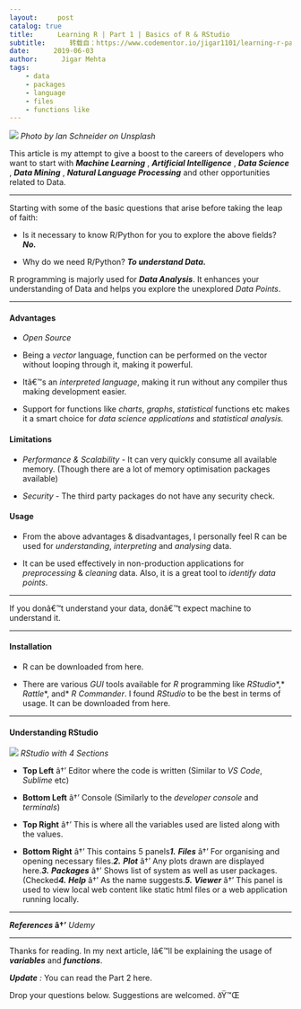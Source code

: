```yaml
---
layout:     post
catalog: true
title:      Learning R | Part 1 | Basics of R & RStudio
subtitle:      转载自：https://www.codementor.io/jigar1101/learning-r-part-1-basics-of-r-rstudio-vl5y6ntht
date:      2019-06-03
author:      Jigar Mehta
tags:
    - data
    - packages
    - language
    - files
    - functions like
---
```


![](https://cdn-images-1.medium.com/max/1600/0*-ISs-vQxkvid7Pq2.)
*Photo by Ian Schneider on Unsplash*

This article is my attempt to give a boost to the careers of developers who want to start with ***Machine Learning*** , ***Artificial Intelligence*** , ***Data Science*** , ***Data Mining*** , ***Natural Language Processing*** and other opportunities related to Data.

---

Starting with some of the basic questions that arise before taking the leap of faith:

- Is it necessary to know R/Python for you to explore the above fields? ***No.***

- Why do we need R/Python? ***To understand Data.***


R programming is majorly used for ***Data Analysis***. It enhances your understanding of Data and helps you explore the unexplored *Data Points*.

---

####  **Advantages**

- *Open Source*

- Being a *vector* language, function can be performed on the vector without looping through it, making it powerful.

- Itâ€™s an *interpreted language*, making it run without any compiler thus making development easier.

- Support for functions like *charts*, *graphs*, *statistical* functions etc makes it a smart choice for *data science applications* and *statistical analysis.*


####  Limitations

- *Performance & Scalability* - It can very quickly consume all available memory. (Though there are a lot of memory optimisation packages available)

- *Security* - The third party packages do not have any security check.


####  **Usage**

- From the above advantages & disadvantages, I personally feel R can be used for *understanding*, *interpreting* and *analysing* data.

- It can be used effectively in non-production applications for *preprocessing* & *cleaning* data. Also, it is a great tool to *identify data points*.


---

> 
If you donâ€™t understand your data, donâ€™t expect machine to understand it.


---

####  **Installation**

- R can be downloaded from here.

- There are various *GUI* tools available for *R* programming like *RStudio**,* *Rattle**, and* *R Commander*. I found *RStudio* to be the best in terms of usage. It can be downloaded from here.


---

####  **Understanding RStudio**

![](https://cdn-images-1.medium.com/max/1600/1*lC3OI8D9MGQXsq19QLGNBw.png)
*RStudio with 4 Sections*

- **Top Left** â†’ Editor where the code is written (Similar to *VS Code*, *Sublime* etc)

- **Bottom Left** â†’ Console (Similarly to the *developer console* and *terminals*)

- **Top Right** â†’ This is where all the variables used are listed along with the values.

- **Bottom Right** â†’ This contains 5 panels***1.*** ***Files*** â†’ For organising and opening necessary files.***2.*** ***Plot*** â†’ Any plots drawn are displayed here.***3.*** ***Packages*** â†’ Shows list of system as well as user packages. (Checked***4.*** ***Help*** â†’ As the name suggests.***5.*** ***Viewer*** â†’ This panel is used to view local web content like static html files or a web application running locally.


---

***References* â†’** *Udemy*

---

Thanks for reading. In my next article, Iâ€™ll be explaining the usage of ***variables*** and ***functions***.

***Update*** *:* You can read the Part 2 here.

Drop your questions below. Suggestions are welcomed. ðŸ™Œ
